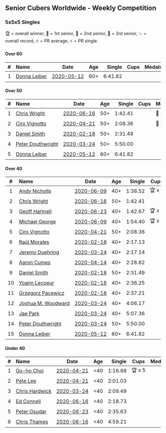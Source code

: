 <style>table {white-space: nowrap;}</style>

## Senior Cubers Worldwide - Weekly Competition
### 5x5x5 Singles

🏆 = overall winner, 🥇 = 1st senior, 🥈 = 2nd senior, 🥉 = 3rd senior, 💥 = overall record, 🔥 = PR average, ⚡ = PR single.

#### Over 60

| # | Name | Date | Age | Single | Cups | Medals | Achievements | Video |
| :--: | :-- | :--: | :--: | --: | :--: | :-- | :-- | :-- |
| 1 | [Donna Leiber](../../persons/donna_leiber/555.md) | [2020-05-12](2020-05-12.md) | 60+ | 6:41.82 |  |  | 💥 x 1, ⚡ x 1 | [Link](https://www.facebook.com/events/276138643524223/permalink/278589523279135/) |

#### Over 50

| # | Name | Date | Age | Single | Cups | Medals | Achievements | Video |
| :--: | :-- | :--: | :--: | --: | :--: | :-- | :-- | :-- |
| 1 | [Chris Wright](../../persons/chris_wright/555.md) | [2020-06-16](2020-06-16.md) | 50+ | 1:42.41 |  | 🥇 x 1, 🥈 x 1 | 💥 x 2, 🔥 x 1, ⚡ x 2 | [Link](https://www.facebook.com/events/256188575607890/permalink/257123418847739/) |
| 2 | [Ciro Vignotto](../../persons/ciro_vignotto/555.md) | [2020-04-21](2020-04-21.md) | 50+ | 2:08.36 |  | 🥈 x 1, 🥉 x 2 | 🔥 x 2, ⚡ x 3 | [Link](https://www.facebook.com/ciro.vignotto/videos/10221784538578284/) |
| 3 | [Daniel Smith](../../persons/daniel_smith/555.md) | [2020-02-18](2020-02-18.md) | 50+ | 2:31.49 |  |  | 💥 x 1, 🔥 x 1, ⚡ x 1 | [Link](https://www.facebook.com/events/538921670053895/permalink/539390146673714/) |
| 4 | [Peter Douthwright](../../persons/peter_douthwright/555.md) | [2020-03-24](2020-03-24.md) | 50+ | 5:50.00 |  |  | ⚡ x 1 | [Link](https://www.facebook.com/events/5078365835514885/permalink/5098666160151519/) |
| 5 | [Donna Leiber](../../persons/donna_leiber/555.md) | [2020-05-12](2020-05-12.md) | 60+ | 6:41.82 |  |  | 💥 x 1, ⚡ x 1 | [Link](https://www.facebook.com/events/276138643524223/permalink/278589523279135/) |

#### Over 40

| # | Name | Date | Age | Single | Cups | Medals | Achievements | Video |
| :--: | :-- | :--: | :--: | --: | :--: | :-- | :-- | :-- |
| 1 | [Andy Nicholls](../../persons/andy_nicholls/555.md) | [2020-06-09](2020-06-09.md) | 40+ | 1:38.52 | 🏆 x 7 | 🥇 x 9, 🥈 x 2 | 💥 x 3, 🔥 x 2, ⚡ x 3 | [Link](https://www.facebook.com/events/1130228284009045/permalink/1131119780586562/) |
| 2 | [Chris Wright](../../persons/chris_wright/555.md) | [2020-06-16](2020-06-16.md) | 50+ | 1:42.41 |  | 🥇 x 1, 🥈 x 1 | 💥 x 2, 🔥 x 1, ⚡ x 2 | [Link](https://www.facebook.com/events/256188575607890/permalink/257123418847739/) |
| 3 | [Geoff Hartnell](../../persons/geoff_hartnell/555.md) | [2020-06-23](2020-06-23.md) | 40+ | 1:42.67 | 🏆 x 1 | 🥇 x 2, 🥈 x 8, 🥉 x 3 | 🔥 x 5, ⚡ x 4 | [Link](https://www.facebook.com/events/268636114456043/permalink/270237950962526/) |
| 4 | [Michael George](../../persons/michael_george/555.md) | [2020-06-09](2020-06-09.md) | 40+ | 1:54.40 | 🏆 x 1 | 🥇 x 2, 🥈 x 2, 🥉 x 7 | 🔥 x 3, ⚡ x 2 | [Link](https://www.facebook.com/events/1130228284009045/permalink/1135087346856472/) |
| 5 | [Ciro Vignotto](../../persons/ciro_vignotto/555.md) | [2020-04-21](2020-04-21.md) | 50+ | 2:08.36 |  | 🥈 x 1, 🥉 x 2 | 🔥 x 2, ⚡ x 3 | [Link](https://www.facebook.com/ciro.vignotto/videos/10221784538578284/) |
| 6 | [Raúl Morales](../../persons/raul_morales/555.md) | [2020-02-18](2020-02-18.md) | 40+ | 2:17.13 |  |  | 🔥 x 1, ⚡ x 1 | |
| 7 | [Jeremy Duehring](../../persons/jeremy_duehring/555.md) | [2020-03-24](2020-03-24.md) | 40+ | 2:17.14 |  |  | 🔥 x 1, ⚡ x 1 | [Link](https://www.facebook.com/events/5078365835514885/permalink/5082560948428707/) |
| 8 | [Aaron Cumes](../../persons/aaron_cumes/555.md) | [2020-04-14](2020-04-14.md) | 40+ | 2:28.62 |  | 🥉 x 2 | 🔥 x 3, ⚡ x 2 | [Link](https://www.facebook.com/events/1400953806773430/permalink/1401875770014567/) |
| 9 | [Daniel Smith](../../persons/daniel_smith/555.md) | [2020-02-18](2020-02-18.md) | 50+ | 2:31.49 |  |  | 💥 x 1, 🔥 x 1, ⚡ x 1 | [Link](https://www.facebook.com/events/538921670053895/permalink/539390146673714/) |
| 10 | [Yoann Lecoeur](../../persons/yoann_lecoeur/555.md) | [2020-02-18](2020-02-18.md) | 40+ | 2:36.25 |  |  | 🔥 x 1, ⚡ x 1 | [Link](https://www.facebook.com/events/538921670053895/permalink/541223923157003/) |
| 11 | [Grzegorz Pacewicz](../../persons/grzegorz_pacewicz/555.md) | [2020-02-18](2020-02-18.md) | 40+ | 2:37.21 |  |  | 🔥 x 1, ⚡ x 1 | |
| 12 | [Joshua M. Woodward](../../persons/joshua_m_woodward/555.md) | [2020-03-24](2020-03-24.md) | 40+ | 4:06.17 |  |  | 🔥 x 1, ⚡ x 1 | [Link](https://www.facebook.com/events/5078365835514885/permalink/5101597413191727/) |
| 13 | [Jae Park](../../persons/jae_park/555.md) | [2020-03-24](2020-03-24.md) | 40+ | 5:07.36 |  |  | 🔥 x 1, ⚡ x 3 | [Link](https://www.facebook.com/events/5078365835514885/permalink/5079528812065254/) |
| 14 | [Peter Douthwright](../../persons/peter_douthwright/555.md) | [2020-03-24](2020-03-24.md) | 50+ | 5:50.00 |  |  | ⚡ x 1 | [Link](https://www.facebook.com/events/5078365835514885/permalink/5098666160151519/) |
| 15 | [Donna Leiber](../../persons/donna_leiber/555.md) | [2020-05-12](2020-05-12.md) | 60+ | 6:41.82 |  |  | 💥 x 1, ⚡ x 1 | [Link](https://www.facebook.com/events/276138643524223/permalink/278589523279135/) |

#### Under 40

| # | Name | Date | Age | Single | Cups | Medals | Achievements | Video |
| :--: | :-- | :--: | :--: | --: | :--: | :-- | :-- | :-- |
| 1 | [Go-ho Choi](../../persons/go_ho_choi/555.md) | [2020-04-21](2020-04-21.md) | <40 | 1:16.98 | 🏆 x 5 |  | 💥 x 3, 🔥 x 1, ⚡ x 3 | [Link](https://www.facebook.com/events/538096063773916/permalink/542383880011801/) |
| 2 | [Pete Lee](../../persons/pete_lee/555.md) | [2020-04-21](2020-04-21.md) | <40 | 2:01.03 |  |  | 🔥 x 5, ⚡ x 4 | [Link](https://www.facebook.com/events/538096063773916/permalink/539805363602986/) |
| 3 | [Chris Hardwick](../../persons/chris_hardwick/555.md) | [2020-03-24](2020-03-24.md) | <40 | 2:09.49 |  |  | 🔥 x 1, ⚡ x 1 | [Link](https://www.facebook.com/events/5078365835514885/permalink/5107384065946395/) |
| 4 | [Ed Connell](../../persons/ed_connell/555.md) | [2020-06-16](2020-06-16.md) | <40 | 2:18.73 |  |  | 🔥 x 2, ⚡ x 2 | [Link](https://www.facebook.com/events/256188575607890/permalink/258981835328564/) |
| 5 | [Peter Osudar](../../persons/peter_osudar/555.md) | [2020-06-23](2020-06-23.md) | <40 | 2:35.63 |  |  | 🔥 x 1, ⚡ x 1 | [Link](https://www.facebook.com/events/268636114456043/permalink/276010010385320/) |
| 6 | [Chris Thames](../../persons/chris_thames/555.md) | [2020-06-16](2020-06-16.md) | <40 | 4:59.21 |  |  | ⚡ x 3 | [Link](https://www.facebook.com/events/256188575607890/permalink/259059621987452/) |


<!-- Global site tag (gtag.js) - Google Analytics -->
<script async src="https://www.googletagmanager.com/gtag/js?id=UA-86348435-3"></script>
<script>window.dataLayer = window.dataLayer || []; function gtag() {dataLayer.push(arguments);} gtag('js', new Date()); gtag('config', 'UA-86348435-3');</script>
